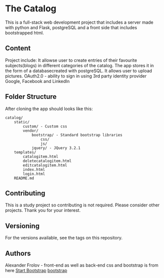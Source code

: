 # The Catalog

This is a full-stack web development project that includes a server made with
python and Flask, postgreSQL and a front side that includes bootstrapped html.

## Content
Project include:
It allowse user to create entries of their favourite subjects(blogs) in different
categories of the catalog.
The app stores it in the form of a databasecreated with postgreSQL.
It allows user to upload pictures.
OAuth2.0 - ability to sign in using 3rd party identity provider
Google, Facebook and LinkedIn

## Folder Structure

After cloning the app should looks like this:
```
catalog/
    static/
        custom/ - Custom css
        vendor/
            bootstrap/ - Standard bootstrap libraries
                css/
                js/ 
            jquery/ - JQuery 3.2.1
    templates/
        catalogitem.html
        deletecatalogitem.html
        editcatalogitem.html
        index.html
        login.html
    README.md
```

## Contributing

This is a study project so contributing is not required. Please consider other projects. Thank you for your interest.

## Versioning

For the versions available, see the tags on this repository.

## Authors

Alexander Frolov - front-end as well as back-end
css and bootstrap is from here 
[Start Bootstrap](https://startbootstrap.com/template-overviews/)
[bootstrap](https://getbootstrap.com/)